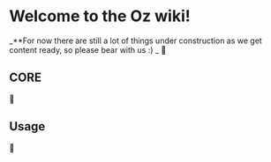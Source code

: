 # Welcome to the Oz wiki!


_**For now there are still a lot of things under construction as we get content ready, so please bear with us :) _ :construction: 


## CORE
:construction: 

## Usage
:construction: 